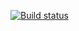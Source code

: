 [![Build status](https://ci.appveyor.com/api/projects/status/cg0pvon2qjit6bxd?svg=true)](https://ci.appveyor.com/project/gulyolik/aqa-hw)